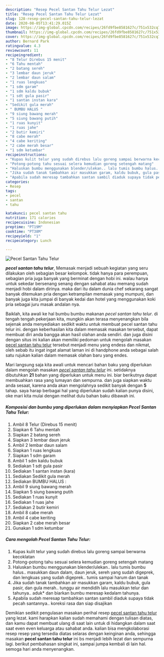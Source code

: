 ```yaml
---
description: "Resep Pecel Santan Tahu Telur Lezat"
title: "Resep Pecel Santan Tahu Telur Lezat"
slug: 128-resep-pecel-santan-tahu-telur-lezat
date: 2020-08-05T13:41:29.015Z
image: https://img-global.cpcdn.com/recipes/26fd9fbe8581627c/751x532cq70/pecel-santan-tahu-telur-foto-resep-utama.jpg
thumbnail: https://img-global.cpcdn.com/recipes/26fd9fbe8581627c/751x532cq70/pecel-santan-tahu-telur-foto-resep-utama.jpg
cover: https://img-global.cpcdn.com/recipes/26fd9fbe8581627c/751x532cq70/pecel-santan-tahu-telur-foto-resep-utama.jpg
author: Bernard Park
ratingvalue: 4.3
reviewcount: 11
recipeingredient:
- "8 Telur Direbus 15 menit"
- "6 Tahu mentah"
- "2 batang sereh"
- "3 lembar daun jeruk"
- "2 lembar daun salam"
- "1 ruas lengkuas"
- "1 sdm garam"
- "1 sdm kaldu bubuk"
- "1 sdt gula pasir"
- "1 santan instan kara"
- "Sedikit gula merah"
- " BUMBU HALUS "
- "9 siung bawang merah"
- "5 siung bawang putih"
- "1 ruas kunyit"
- "1 ruas jahe"
- "2 butir kemiri"
- "8 cabe merah"
- "4 cabe keriting"
- "2 cabe merah besar"
- "1 sdm ketumbar"
recipeinstructions:
- "Kupas kulit telur yang sudah direbus lalu goreng sampai berwarna kecoklatan"
- "Potong-potong tahu sesuai selera kemudian goreng setengah matang"
- "Haluskan bumbu menggunakan blender/ulekan.. lalu tumis bumbu halus.. masukkan daun dalam, daun jeruk, sereh yang sudah digeprek, dan lengkuas yang sudah digeprek.. tumis sampai harum dan tanak"
- "Jika sudah tanak tambahkan air masukkan garam, kaldu bubuk, gula pasir, dan gula merah.. tunggu air mendidih lalu masukkan telur dan tahunya.. aduk* dan biarkan bumbu meresap kedalam tahunya."
- "Apabila sudah meresap tambahkan santan sambil diaduk supaya tidak pecah santannya.. koreksi rasa dan siap disajikan"
categories:
- Resep
tags:
- pecel
- santan
- tahu

katakunci: pecel santan tahu 
nutrition: 171 calories
recipecuisine: Indonesian
preptime: "PT19M"
cooktime: "PT38M"
recipeyield: "1"
recipecategory: Lunch

---
```



![Pecel Santan Tahu Telur](https://img-global.cpcdn.com/recipes/26fd9fbe8581627c/751x532cq70/pecel-santan-tahu-telur-foto-resep-utama.jpg)

<b><i>pecel santan tahu telur</i></b>, Memasak menjadi sebuah kegiatan yang seru dilakukan oleh sebagian besar kelompok. tidak hanya para perempuan, sebagian pria juga banyak yang berminat dengan hobi ini. walau hanya untuk sekedar bersenang senang dengan sahabat atau memang sudah menjadi hobi dalam dirinya. maka dari itu dalam dunia chef sekarang sangat banyak ditemukan pria dengan ketrampilan memasak yang mumpuni, dan banyak juga kita jumpai di banyak kedai dan hotel yang menggunakan koki pria sebagai juru masak andalan nya.



Baiklah, kita awali ke hal bumbu bumbu makanan <i>pecel santan tahu telur</i>. di tengah tengah pekerjaan kita, mungkin akan terasa menyenangkan bila sejenak anda menyediakan sedikit waktu untuk membuat pecel santan tahu telur ini. dengan keberhasilan kita dalam memasak masakan tersebut, dapat membuat diri anda bangga akan hasil olahan anda sendiri. dan juga disini dengan situs ini kalian akan memiliki pedoman untuk mengolah masakan <u>pecel santan tahu telur</u> tersebut menjadi menu yang endess dan nikmat, oleh sebab itu ingat ingat alamat laman ini di handphone anda sebagai salah satu rujukan kalian dalam memasak olahan baru yang endes.


Mari langsung saja kita awali untuk mencari bahan baku yang diperlukan dalam mengolah masakan <u><i>pecel santan tahu telur</i></u> ini. setidaknya dibutuhkan <b>21</b> bahan yang diperlukan untuk menu ini. biar berikutnya dapat membuahkan rasa yang lumayan dan sempurna. dan juga siapkan waktu anda sesaat, karena anda akan mengolahnya sedikit banyak dengan <b>5</b> tahap. saya harap berbagai hal yang diperlukan sudah kalian punya disini, oke mari kita mulai dengan melihat dulu bahan baku dibawah ini.

<!--inarticleads1-->

##### Komposisi dan bumbu yang diperlukan dalam menyiapkan Pecel Santan Tahu Telur:

1. Ambil 8 Telur (Direbus 15 menit)
1. Siapkan 6 Tahu mentah
1. Siapkan 2 batang sereh
1. Siapkan 3 lembar daun jeruk
1. Ambil 2 lembar daun salam
1. Siapkan 1 ruas lengkuas
1. Siapkan 1 sdm garam
1. Ambil 1 sdm kaldu bubuk
1. Sediakan 1 sdt gula pasir
1. Sediakan 1 santan instan (kara)
1. Sediakan Sedikit gula merah
1. Sediakan  BUMBU HALUS :
1. Ambil 9 siung bawang merah
1. Siapkan 5 siung bawang putih
1. Sediakan 1 ruas kunyit
1. Sediakan 1 ruas jahe
1. Sediakan 2 butir kemiri
1. Ambil 8 cabe merah
1. Ambil 4 cabe keriting
1. Siapkan 2 cabe merah besar
1. Gunakan 1 sdm ketumbar




<!--inarticleads2-->

##### Cara mengolah Pecel Santan Tahu Telur:

1. Kupas kulit telur yang sudah direbus lalu goreng sampai berwarna kecoklatan
1. Potong-potong tahu sesuai selera kemudian goreng setengah matang
1. Haluskan bumbu menggunakan blender/ulekan.. lalu tumis bumbu halus.. masukkan daun dalam, daun jeruk, sereh yang sudah digeprek, dan lengkuas yang sudah digeprek.. tumis sampai harum dan tanak
1. Jika sudah tanak tambahkan air masukkan garam, kaldu bubuk, gula pasir, dan gula merah.. tunggu air mendidih lalu masukkan telur dan tahunya.. aduk* dan biarkan bumbu meresap kedalam tahunya.
1. Apabila sudah meresap tambahkan santan sambil diaduk supaya tidak pecah santannya.. koreksi rasa dan siap disajikan




Demikian sedikit pengulasan masakan perihal resep <u>pecel santan tahu telur</u> yang lezat. kami harapkan kalian sudah memahami dengan tulisan diatas, dan kamu dapat membuat ulang di saat lain untuk di hidangkan dalam saat saat even even keluarga atau sahabat anda. kalian bisa mengkolaborasi resep resep yang tersedia diatas selaras dengan keinginan anda, sehingga masakan <b>pecel santan tahu telur</b> ini bs menjadi lebih lezat dan sempurna lagi. berikut pembahasan singkat ini, sampai jumpa kembali di lain hal. semoga hari anda menyenangkan.
